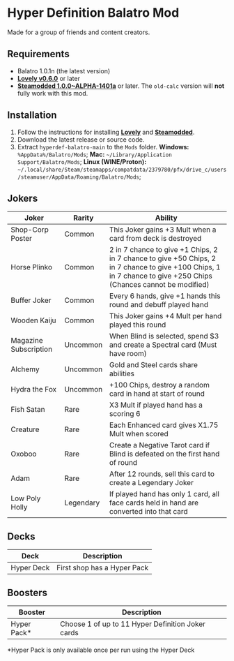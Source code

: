 # Hyper Definition Balatro Mod

Made for a group of friends and content creators.

## Requirements
- Balatro 1.0.1n (the latest version)
- **[Lovely v0.6.0](https://github.com/ethangreen-dev/lovely-injector)** or later
- **[Steamodded 1.0.0~ALPHA-1401a](https://github.com/Steamodded/smods/wiki)** or later.
The `old-calc` version will **not** fully work with this mod.

## Installation
1. Follow the instructions for installing **[Lovely](https://github.com/ethangreen-dev/lovely-injector)** and **[Steamodded](https://github.com/Steamodded/smods/wiki)**.
2. Download the latest release or source code.
3. Extract `hyperdef-balatro-main` to the `Mods` folder.
**Windows:** `%AppData%/Balatro/Mods`;
**Mac:** `~/Library/Application Support/Balatro/Mods`;
**Linux (WINE/Proton):** `~/.local/share/Steam/steamapps/compatdata/2379780/pfx/drive_c/users/steamuser/AppData/Roaming/Balatro/Mods`;

## Jokers
|Joker|Rarity|Ability|
|-----|------|-------|
|Shop-Corp Poster|Common|This Joker gains +3 Mult when a card from deck is destroyed|
|Horse Plinko|Common|2 in 7 chance to give +1 Chips, 2 in 7 chance to give +50 Chips, 2 in 7 chance to give +100 Chips, 1 in 7 chance to give +250 Chips (Chances cannot be modified)|
|Buffer Joker|Common|Every 6 hands, give +1 hands this round and debuff played hand|
|Wooden Kaiju|Common|This Joker gains +4 Mult per hand played this round|
|Magazine Subscription|Uncommon|When Blind is selected, spend $3 and create a Spectral card (Must have room)|
|Alchemy|Uncommon|Gold and Steel cards share abilities|
|Hydra the Fox|Uncommon|+100 Chips, destroy a random card in hand at start of round|
|Fish Satan|Rare|X3 Mult if played hand has a scoring 6|
|Creature|Rare|Each Enhanced card gives X1.75 Mult when scored|
|Oxoboo|Rare|Create a Negative Tarot card if Blind is defeated on the first hand of round|
|Adam|Rare|After 12 rounds, sell this card to create a Legendary Joker|
|Low Poly Holly|Legendary|If played hand has only 1 card, all face cards held in hand are converted into that card|

## Decks
|Deck|Description|
|----|-----------|
|Hyper Deck|First shop has a Hyper Pack|

## Boosters
|Booster|Description|
|-------|-----------|
|Hyper Pack*|Choose 1 of up to 11 Hyper Definition Joker cards|

*Hyper Pack is only available once per run using the Hyper Deck
